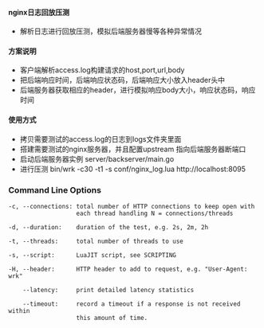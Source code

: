 #### nginx日志回放压测
 - 解析日志进行回放压测，模拟后端服务器慢等各种异常情况


#### 方案说明
 - 客户端解析access.log构建请求的host,port,url,body
 - 把后端响应时间，后端响应状态码，后端响应大小放入header头中
 - 后端服务器获取相应的header，进行模拟响应body大小，响应状态码，响应时间


#### 使用方式
  - 拷贝需要测试的access.log的日志到logs文件夹里面
  - 搭建需要测试的nginx服务器，并且配置upstream 指向后端服务器断端口
  - 启动后端服务器实例 server/backserver/main.go
  - 进行压测 bin/wrk -c30 -t1  -s conf/nginx_log.lua http://localhost:8095



### Command Line Options
```
-c, --connections: total number of HTTP connections to keep open with
                   each thread handling N = connections/threads

-d, --duration:    duration of the test, e.g. 2s, 2m, 2h

-t, --threads:     total number of threads to use

-s, --script:      LuaJIT script, see SCRIPTING

-H, --header:      HTTP header to add to request, e.g. "User-Agent: wrk"

    --latency:     print detailed latency statistics

    --timeout:     record a timeout if a response is not received within
                   this amount of time.
```
